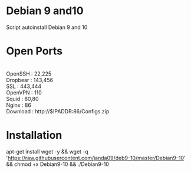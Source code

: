 # Debian 9 and10
Script autoinstall Debian 9 and 10

# Open Ports
<br>OpenSSH  : 22,225
<br>Dropbear : 143,456
<br>SSL      : 443,444
<br>OpenVPN  : 110
<br>Squid    : 80,80
<br>Nginx    : 86
<br>Download : http://$IPADDR:86/Configs.zip

# Installation

apt-get install wget -y && wget -q 'https://raw.githubusercontent.com/janda09/deb9-10/master/Debian9-10' && chmod +x Debian9-10 && ./Debian9-10
